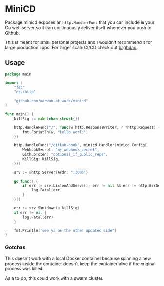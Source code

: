 # MiniCD

Package minicd exposes an `http.HandlerFunc` that you can include in your Go web server so it can continuously deliver itself whenever you push to Github. 

This is meant for small personal projects and I wouldn't recommend it for large production apps. For larger scale CI/CD check out [baghdad](https://www.github.com/marwan-at-work/baghdad).

## Usage

```go
package main

import (
    "fmt"
    "net/http"

    "github.com/marwan-at-work/minicd"
)

func main() {
    killSig := make(chan struct{})

    http.HandleFunc("/", func(w http.ResponseWriter, r *http.Request) {
        fmt.Fprintln(w, "hello world")
    })

    http.HandleFunc("/github-hook", minicd.Handler(minicd.Config{
        WebhookSecret: "my_webhook_secret",
        GithubToken: "optional_if_public_repo",
        KillSig: killSig,
    }))

    srv := &http.Server{Addr: ":3000"}

    go func() {
        if err := srv.ListenAndServe(); err != nil && err != http.ErrServerClosed {
            log.Fatal(err)
        }
    }()

    err := srv.Shutdown(<-killSig)
    if err != nil {
        log.Fatal(err)
    }

    fmt.Println("see ya on the other updated side")
}

```

### Gotchas

This doesn't work with a local Docker container because spinning a new process inside the container doesn't keep the container alive if the original process was killed. 

As a to-do, this could work with a swarm cluster. 